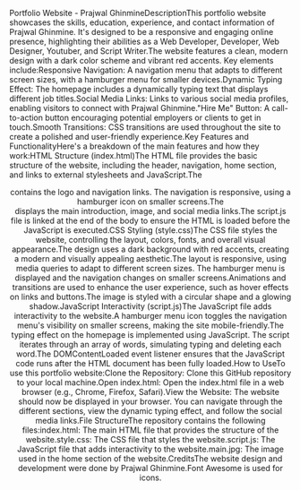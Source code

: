 Portfolio Website - Prajwal GhinmineDescriptionThis portfolio website showcases the skills, education, experience, and contact information of Prajwal Ghinmine.  It's designed to be a responsive and engaging online presence, highlighting their abilities as a Web Developer, Developer, Web Designer, Youtuber, and Script Writer.The website features a clean, modern design with a dark color scheme and vibrant red accents.  Key elements include:Responsive Navigation: A navigation menu that adapts to different screen sizes, with a hamburger menu for smaller devices.Dynamic Typing Effect: The homepage includes a dynamically typing text that displays different job titles.Social Media Links: Links to various social media profiles, enabling visitors to connect with Prajwal Ghinmine."Hire Me" Button: A call-to-action button encouraging potential employers or clients to get in touch.Smooth Transitions: CSS transitions are used throughout the site to create a polished and user-friendly experience.Key Features and FunctionalityHere's a breakdown of the main features and how they work:HTML Structure (index.html)The HTML file provides the basic structure of the website, including the header, navigation, home section, and links to external stylesheets and JavaScript.The <header> contains the logo and navigation links.  The navigation is responsive, using a hamburger icon on smaller screens.The <section class="home">  displays the main introduction, image, and social media links.The script.js file is linked at the end of the body to ensure the HTML is loaded before the JavaScript is executed.CSS Styling (style.css)The CSS file styles the website, controlling the layout, colors, fonts, and overall visual appearance.The design uses a dark background with red accents, creating a modern and visually appealing aesthetic.The layout is responsive, using media queries to adapt to different screen sizes.  The hamburger menu is displayed and the navigation changes on smaller screens.Animations and transitions are used to enhance the user experience, such as hover effects on links and buttons.The image is styled with a circular shape and a glowing shadow.JavaScript Interactivity (script.js)The JavaScript file adds interactivity to the website.A hamburger menu icon toggles the navigation menu's visibility on smaller screens, making the site mobile-friendly.The typing effect on the homepage is implemented using JavaScript. The script iterates through an array of words, simulating typing and deleting each word.The DOMContentLoaded event listener ensures that the JavaScript code runs after the HTML document has been fully loaded.How to UseTo use this portfolio website:Clone the Repository: Clone this GitHub repository to your local machine.Open index.html: Open the index.html file in a web browser (e.g., Chrome, Firefox, Safari).View the Website: The website should now be displayed in your browser.  You can navigate through the different sections, view the dynamic typing effect, and follow the social media links.File StructureThe repository contains the following files:index.html: The main HTML file that provides the structure of the website.style.css: The CSS file that styles the website.script.js: The JavaScript file that adds interactivity to the website.main.jpg: The image used in the home section of the website.CreditsThe website design and development were done by Prajwal Ghinmine.Font Awesome is used for icons.
